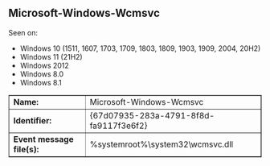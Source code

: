 ## Microsoft-Windows-Wcmsvc

Seen on:
* Windows 10 (1511, 1607, 1703, 1709, 1803, 1809, 1903, 1909, 2004, 20H2)
* Windows 11 (21H2)
* Windows 2012
* Windows 8.0
* Windows 8.1

<table border="1" class="docutils">
  <tbody>
    <tr>
      <td><b>Name:</b></td>
      <td>Microsoft-Windows-Wcmsvc</td>
    </tr>
    <tr>
      <td><b>Identifier:</b></td>
      <td>{67d07935-283a-4791-8f8d-fa9117f3e6f2}</td>
    </tr>
    <tr>
      <td><b>Event message file(s):</b></td>
      <td>%systemroot%\system32\wcmsvc.dll</td>
    </tr>
  </tbody>
</table>

&nbsp;

